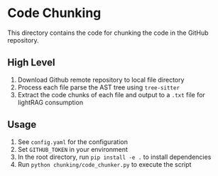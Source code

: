# Code Chunking

This directory contains the code for chunking the code in the GitHub repository.


## High Level
1. Download Github remote repository to local file directory
2. Process each file parse the AST tree using `tree-sitter`
3. Extract the code chunks of each file and output to a `.txt` file for lightRAG consumption

## Usage
1. See `config.yaml` for the configuration
2. Set `GITHUB_TOKEN` in your environment
3. In the root directory, run `pip install -e .` to install dependencies
4. Run `python chunking/code_chunker.py` to execute the script

